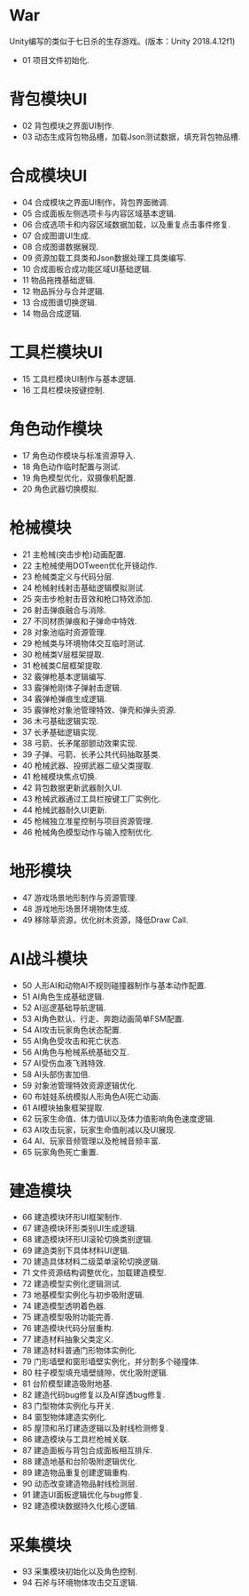 # War
Unity编写的类似于七日杀的生存游戏。(版本：Unity 2018.4.12f1)

* 01 项目文件初始化.
#
# 背包模块UI
* 02 背包模块之界面UI制作.
* 03 动态生成背包物品槽，加载Json测试数据，填充背包物品槽.

#
# 合成模块UI
* 04 合成模块之界面UI制作，背包界面微调.
* 05 合成面板左侧选项卡与内容区域基本逻辑.
* 06 合成选项卡和内容区域数据加载，以及重复点击事件修复.
* 07 合成图谱UI生成.
* 08 合成图谱数据展现.
* 09 资源加载工具类和Json数据处理工具类编写.
* 10 合成面板合成功能区域UI基础逻辑.
* 11 物品拖拽基础逻辑.
* 12 物品拆分与合并逻辑.
* 13 合成图谱切换逻辑.
* 14 物品合成逻辑.

#
# 工具栏模块UI
* 15 工具栏模块UI制作与基本逻辑.
* 16 工具栏模块按键控制.

#
# 角色动作模块
* 17 角色动作模块与标准资源导入.
* 18 角色动作临时配置与测试.
* 19 角色模型优化，双摄像机配置.
* 20 角色武器切换模拟.

#
# 枪械模块
* 21 主枪械(突击步枪)动画配置.
* 22 主枪械使用DOTween优化开镜动作.
* 23 枪械类定义与代码分层.
* 24 枪械射线射击基础逻辑模拟测试.
* 25 突击步枪射击音效和枪口特效添加.
* 26 射击弹痕融合与消除.
* 27 不同材质弹痕和子弹命中特效.
* 28 对象池临时资源管理.
* 29 枪械类与环境物体交互临时测试.
* 30 枪械类V层框架提取.
* 31 枪械类C层框架提取.
* 32 霰弹枪基本逻辑编写.
* 33 霰弹枪刚体子弹射击逻辑.
* 34 霰弹枪弹痕生成逻辑.
* 35 霰弹枪对象池管理特效、弹壳和弹头资源.
* 36 木弓基础逻辑实现.
* 37 长矛基础逻辑实现.
* 38 弓箭、长矛尾部颤动效果实现.
* 39 子弹、弓箭、长矛公共代码抽取基类.
* 40 枪械武器、投掷武器二级父类提取.
* 41 枪械模块焦点切换.
* 42 背包数据更新武器耐久UI.
* 43 枪械武器通过工具栏按键工厂实例化.
* 44 枪械武器耐久UI更新.
* 45 枪械独立准星控制与项目资源管理.
* 46 枪械角色模型动作与输入控制优化.

#
# 地形模块
* 47 游戏场景地形制作与资源管理.
* 48 游戏地形场景环境物体生成.
* 49 移除草资源，优化树木资源，降低Draw Call.

#
# AI战斗模块
* 50 人形AI和动物AI不规则碰撞器制作与基本动作配置.
* 51 AI角色生成基础逻辑.
* 52 AI巡逻基础导航逻辑.
* 53 AI角色默认、行走、奔跑动画简单FSM配置.
* 54 AI攻击玩家角色状态配置.
* 55 AI角色受攻击和死亡状态.
* 56 AI角色与枪械系统基础交互.
* 57 AI受伤血液飞溅特效.
* 58 AI头部伤害加倍.
* 59 对象池管理特效资源逻辑优化.
* 60 布娃娃系统模拟人形角色AI死亡动画.
* 61 AI模块抽象框架提取.
* 62 玩家生命值、体力值UI以及体力值影响角色速度逻辑.
* 63 AI攻击玩家，玩家生命值削减以及UI展现.
* 64 AI、玩家音频管理以及枪械音频丰富.
* 65 玩家角色死亡重置.

#
# 建造模块
* 66 建造模块环形UI框架制作.
* 67 建造模块环形类别UI生成逻辑.
* 68 建造模块环形UI滚轮切换类别逻辑.
* 69 建造类别下具体材料UI逻辑.
* 70 建造具体材料二级菜单滚轮切换逻辑.
* 71 文件资源结构调整优化，加载建造模型.
* 72 建造模型实例化逻辑测试.
* 73 地基模型实例化与初步吸附逻辑.
* 74 建造模型透明着色器.
* 75 建造模型吸附功能完善.
* 76 建造模块代码分层重构.
* 77 建造材料抽象父类定义.
* 78 建造材料普通门形物体实例化.
* 79 门形墙壁和窗形墙壁实例化，并分割多个碰撞体.
* 80 柱子模型填充墙壁缝隙，优化吸附逻辑.
* 81 台阶模型建造吸附地基.
* 82 建造代码bug修复以及AI穿透bug修复.
* 83 门型物体实例化与开关.
* 84 窗型物体建造实例化.
* 85 屋顶和吊灯建造逻辑以及射线检测修复.
* 86 建造模块与工具栏枪械关联.
* 87 建造面板与背包合成面板相互排斥.
* 88 建造地基和台阶吸附逻辑优化.
* 89 建造物品重复创建逻辑重构.
* 90 动态改变建造物品射线检测层.
* 91 建造UI面板逻辑优化与bug修复.
* 92 建造模块数据持久化核心逻辑.

#
# 采集模块
* 93 采集模块初始化以及角色控制.
* 94 石斧与环境物体攻击交互逻辑.
